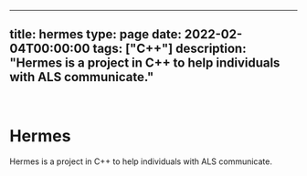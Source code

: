 
---
title: hermes
type: page
date: 2022-02-04T00:00:00
tags: ["C++"]
description: "Hermes is a project in C++ to help individuals with ALS communicate."
---


<br>

# Hermes
Hermes is a project in C++ to help individuals with ALS communicate.
